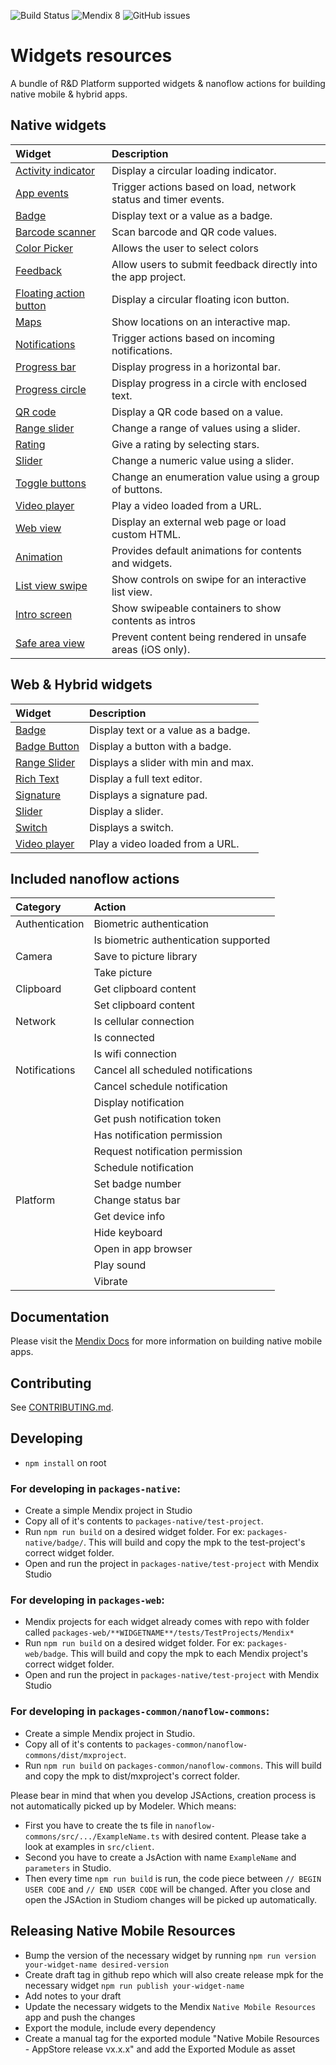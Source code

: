 ![Build Status](https://travis-ci.org/mendix/widgets-resources.svg?branch=master)
![Mendix 8](https://img.shields.io/badge/mendix-8.0.0-brightgreen.svg)
![GitHub issues](https://img.shields.io/github/issues/mendix/widgets-resources)

# Widgets resources

A bundle of R&D Platform supported widgets & nanoflow actions for building native mobile & hybrid apps.

## Native widgets

| Widget                     | Description                                                     |
| :------------------------- | :-------------------------------------------------------------- |
| [Activity indicator][]     | Display a circular loading indicator.                           |
| [App events][]             | Trigger actions based on load, network status and timer events. |
| [Badge][]                  | Display text or a value as a badge.                             |
| [Barcode scanner][]        | Scan barcode and QR code values.                                |
| [Color Picker][]           | Allows the user to select colors                                |
| [Feedback][]               | Allow users to submit feedback directly into the app project.   |
| [Floating action button][] | Display a circular floating icon button.                        |
| [Maps][]                   | Show locations on an interactive map.                           |
| [Notifications][]          | Trigger actions based on incoming notifications.                |
| [Progress bar][]           | Display progress in a horizontal bar.                           |
| [Progress circle][]        | Display progress in a circle with enclosed text.                |
| [QR code][]                | Display a QR code based on a value.                             |
| [Range slider][]           | Change a range of values using a slider.                        |
| [Rating][]                 | Give a rating by selecting stars.                               |
| [Slider][]                 | Change a numeric value using a slider.                          |
| [Toggle buttons][]         | Change an enumeration value using a group of buttons.           |
| [Video player][]           | Play a video loaded from a URL.                                 |
| [Web view][]               | Display an external web page or load custom HTML.               |
| [Animation][]              | Provides default animations for contents and widgets.           |
| [List view swipe][]        | Show controls on swipe for an interactive list view.            |
| [Intro screen][]           | Show swipeable containers to show contents as intros            |
| [Safe area view][]         | Prevent content being rendered in unsafe areas (iOS only).      |

## Web & Hybrid widgets

| Widget                                                                                            | Description                         |
| :------------------------------------------------------------------------------------------------ | :---------------------------------- |
| [Badge](https://github.com/mendix/widgets-resources/blob/master/packages-web/badge)               | Display text or a value as a badge. |
| [Badge Button](https://github.com/mendix/widgets-resources/blob/master/packages-web/badge-button) | Display a button with a badge.      |
| [Range Slider](https://github.com/mendix/widgets-resources/blob/master/packages-web/range-slider) | Displays a slider with min and max. |
| [Rich Text](https://github.com/mendix/widgets-resources/blob/master/packages-web/rich-text)       | Display a full text editor.         |
| [Signature](https://github.com/mendix/widgets-resources/blob/master/packages-web/signature)       | Displays a signature pad.           |
| [Slider](https://github.com/mendix/widgets-resources/blob/master/packages-web/slider)             | Display a slider.                   |
| [Switch](https://github.com/mendix/widgets-resources/blob/master/packages-web/switch)             | Displays a switch.                  |
| [Video player](https://github.com/mendix/widgets-resources/blob/master/packages-web/video-player) | Play a video loaded from a URL.     |

[activity indicator]: https://github.com/mendix/widgets-resources/blob/master/packages-native/activity-indicator
[app events]: https://github.com/mendix/widgets-resources/blob/master/packages-native/app-events
[badge]: https://github.com/mendix/widgets-resources/blob/master/packages-native/badge
[barcode scanner]: https://github.com/mendix/widgets-resources/blob/master/packages-native/barcode-scanner
[color picker]: https://github.com/mendix/widgets-resources/blob/master/packages-native/color-picker
[feedback]: https://github.com/mendix/widgets-resources/blob/master/packages-native/feedback
[floating action button]: https://github.com/mendix/widgets-resources/blob/master/packages-native/floating-action-button
[maps]: https://github.com/mendix/widgets-resources/blob/master/packages-native/maps
[notifications]: https://github.com/mendix/widgets-resources/blob/master/packages-native/notifications
[progress bar]: https://github.com/mendix/widgets-resources/blob/master/packages-native/progress-bar
[progress circle]: https://github.com/mendix/widgets-resources/blob/master/packages-native/progress-circle
[qr code]: https://github.com/mendix/widgets-resources/blob/master/packages-native/qr-code
[range slider]: https://github.com/mendix/widgets-resources/blob/master/packages-native/range-slider
[rating]: https://github.com/mendix/widgets-resources/blob/master/packages-native/rating
[slider]: https://github.com/mendix/widgets-resources/blob/master/packages-native/slider
[toggle buttons]: https://github.com/mendix/widgets-resources/blob/master/packages-native/toggle-buttons
[video player]: https://github.com/mendix/widgets-resources/blob/master/packages-native/video-player
[web view]: https://github.com/mendix/widgets-resources/blob/master/packages-native/web-view
[animation]: https://github.com/mendix/widgets-resources/blob/master/packages-native/animation
[list view swipe]: https://github.com/mendix/widgets-resources/blob/master/packages-native/listview-swipe
[intro screen]: https://github.com/mendix/widgets-resources/blob/master/packages-native/intro-screen
[safe area view]: https://github.com/mendix/widgets-resources/blob/master/packages-native/safe-area-view

## Included nanoflow actions

| Category       | Action                                |
| :------------- | :------------------------------------ |
| Authentication | Biometric authentication              |
|                | Is biometric authentication supported |
| Camera         | Save to picture library               |
|                | Take picture                          |
| Clipboard      | Get clipboard content                 |
|                | Set clipboard content                 |
| Network        | Is cellular connection                |
|                | Is connected                          |
|                | Is wifi connection                    |
| Notifications  | Cancel all scheduled notifications    |
|                | Cancel schedule notification          |
|                | Display notification                  |
|                | Get push notification token           |
|                | Has notification permission           |
|                | Request notification permission       |
|                | Schedule notification                 |
|                | Set badge number                      |
| Platform       | Change status bar                     |
|                | Get device info                       |
|                | Hide keyboard                         |
|                | Open in app browser                   |
|                | Play sound                            |
|                | Vibrate                               |

## Documentation

Please visit the [Mendix Docs](https://docs.mendix.com/refguide/native-mobile) for more information on building native
mobile apps.

## Contributing

See [CONTRIBUTING.md](https://github.com/mendix/widgets-resources/blob/master/CONTRIBUTING.md).

## Developing

-   `npm install` on root

### For developing in `packages-native`:

-   Create a simple Mendix project in Studio
-   Copy all of it's contents to `packages-native/test-project`.
-   Run `npm run build` on a desired widget folder. For ex: `packages-native/badge/`. This will build and copy the mpk
    to the test-project's correct widget folder.
-   Open and run the project in `packages-native/test-project` with Mendix Studio

### For developing in `packages-web`:

-   Mendix projects for each widget already comes with repo with folder called
    `packages-web/**WIDGETNAME**/tests/TestProjects/Mendix*`
-   Run `npm run build` on a desired widget folder. For ex: `packages-web/badge`. This will build and copy the mpk to
    each Mendix project's correct widget folder.
-   Open and run the project in `packages-native/test-project` with Mendix Studio

### For developing in `packages-common/nanoflow-commons`:

-   Create a simple Mendix project in Studio.
-   Copy all of it's contents to `packages-common/nanoflow-commons/dist/mxproject`.
-   Run `npm run build` on `packages-common/nanoflow-commons`. This will build and copy the mpk to dist/mxproject's
    correct folder.

Please bear in mind that when you develop JSActions, creation process is not automatically picked up by Modeler. Which
means:

-   First you have to create the ts file in `nanoflow-commons/src/.../ExampleName.ts` with desired content. Please take
    a look at examples in `src/client`.
-   Second you have to create a JsAction with name `ExampleName` and `parameters` in Studio.
-   Then every time `npm run build` is run, the code piece between `// BEGIN USER CODE` and `// END USER CODE` will be
    changed. After you close and open the JSAction in Studiom changes will be picked up automatically.

## Releasing Native Mobile Resources

-   Bump the version of the necessary widget by running `npm run version your-widget-name desired-version`
-   Create draft tag in github repo which will also create release mpk for the necessary widget `npm run publish your-widget-name`
-   Add notes to your draft
-   Update the necessary widgets to the Mendix `Native Mobile Resources` app and push the changes
-   Export the module, include every dependency
-   Create a manual tag for the exported module "Native Mobile Resources - AppStore release vx.x.x" and add the Exported Module as asset
